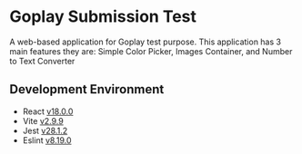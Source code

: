 # Goplay Submission Test
A web-based application for Goplay test purpose. This application has 3 main features they are: Simple Color Picker, Images Container, and Number to Text Converter

## Development Environment
- React [v18.0.0](https://reactjs.org/docs/getting-started.html)
- Vite [v2.9.9](https://vitejs.dev/)
- Jest [v28.1.2](https://jestjs.io/)
- Eslint [v8.19.0](https://eslint.org/)
